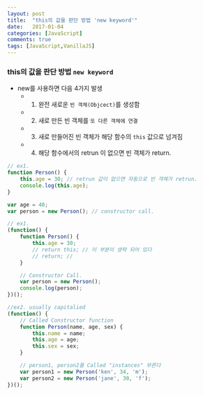 ```yaml
---
layout: post
title:  "this의 값을 판단 방법 'new keyword'"
date:   2017-01-04
categories: [JavaScript]
comments: true
tags: [JavaScript,VanillaJS]
---
```


### this의 값을 판단 방법 `new keyword`
- new를 사용하면 다음 4가지 발생
    - 1. 완전 새로운 `빈 객체(Objcect)`를 생성함
    - 2. 새로 만든 빈 객체를 `또 다른 객체에 연결`
    - 3. 새로 만들어진 빈 객체가 해당 함수의 `this` 값으로 넘겨짐
    - 4. 해당 함수에서의 retrun 이 없으면 빈 객체가 return. 

<!--more-->

```js
// ex1.
function Person() {
    this.age = 30; // retrun 값이 없으면 자동으로 빈 객체가 retrun.
    console.log(this.age);
}

var age = 40;
var person = new Person(); // constructor call.
```

```js
// ex1.
(function() {
    function Person() {
        this.age = 30;
        // return this; // 이 부분이 생략 되어 있다
        // return; //
    }

    // Constructor Call.
    var person = new Person();
    console.log(person);    
})();

//ex2. usually capitalied
(function() {
    // Called Constructor function
    function Person(name, age, sex) {
        this.name = name;
        this.age = age;
        this.sex = sex;
    }

    // person1, person2를 Called "instances" 부른다
    var person1 = new Person('ken', 34, 'm');
    var person2 = new Person('jane', 30, 'f');
})();
```
